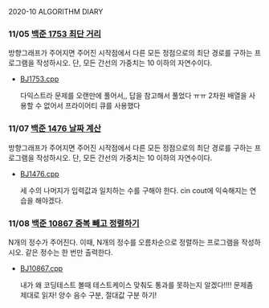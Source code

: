 2020-10 ALGORITHM DIARY

### 11/05 [백준 1753 최단 거리](https://www.acmicpc.net/problem/1753)

방향그래프가 주어지면 주어진 시작점에서 다른 모든 정점으로의 최단 경로를 구하는 프로그램을 작성하시오. 단, 모든 간선의 가중치는 10 이하의 자연수이다.
- [BJ1753.cpp](https://github.com/Seulwoo/DailyStudy/blob/main/Algorithm/2020-11/BJ1753.cpp)

    다익스트라 문제를 오랜만에 풀어서,, 답을 참고해서 풀었다 ㅠㅠ 2차원 배열을 사용할 수 없어서 프라이어티 큐를 사용했다

### 11/07 [백준 1476 날짜 계산](https://www.acmicpc.net/problem/1476)

방향그래프가 주어지면 주어진 시작점에서 다른 모든 정점으로의 최단 경로를 구하는 프로그램을 작성하시오. 단, 모든 간선의 가중치는 10 이하의 자연수이다.
- [BJ1476.cpp](https://github.com/Seulwoo/DailyStudy/blob/main/Algorithm/2020-11/BJ1476.cpp)

    세 수의 나머지가 입력값과 일치하는 수를 구해야 한다. cin cout에 익숙해지는 연습을 해야겠다.
    
### 11/08 [백준 10867 중복 빼고 정렬하기](https://www.acmicpc.net/problem/10876)

N개의 정수가 주어진다. 이때, N개의 정수를 오름차순으로 정렬하는 프로그램을 작성하시오. 같은 정수는 한 번만 출력한다.
- [BJ10867.cpp](https://github.com/Seulwoo/DailyStudy/blob/main/Algorithm/2020-11/BJ10867.cpp)

    내가 왜 코딩테스트 볼때 테스트케이스 맞춰도 통과를 못하는지 알겠다!!!! 문제좀 제대로 읽자! 양수 음수 구분, 절대값 구분 하기!
